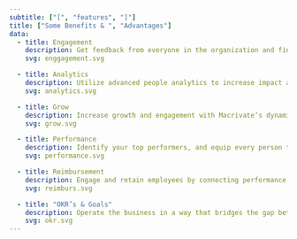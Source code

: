 ```yaml
---
subtitle: ["[", "features", "]"]
title: ["Some Benefits & ", "Advantages"]
data: 
  - title: Engagement
    description: Get feedback from everyone in the organization and find insights to build the culture you desire.
    svg: enggagement.svg

  - title: Analytics
    description: Utilize advanced people analytics to increase impact and innovation.
    svg: analytics.svg  

  - title: Grow
    description: Increase growth and engagement with Macrivate’s dynamic employee development tools.
    svg: grow.svg  

  - title: Performance
    description: Identify your top performers, and equip every person to succeed with their work.
    svg: performance.svg 

  - title: Reimbursement
    description: Engage and retain employees by connecting performance and compensation.
    svg: reimburs.svg  

  - title: "OKR’s & Goals"
    description: Operate the business in a way that bridges the gap between people and operations.
    svg: okr.svg
---
```

